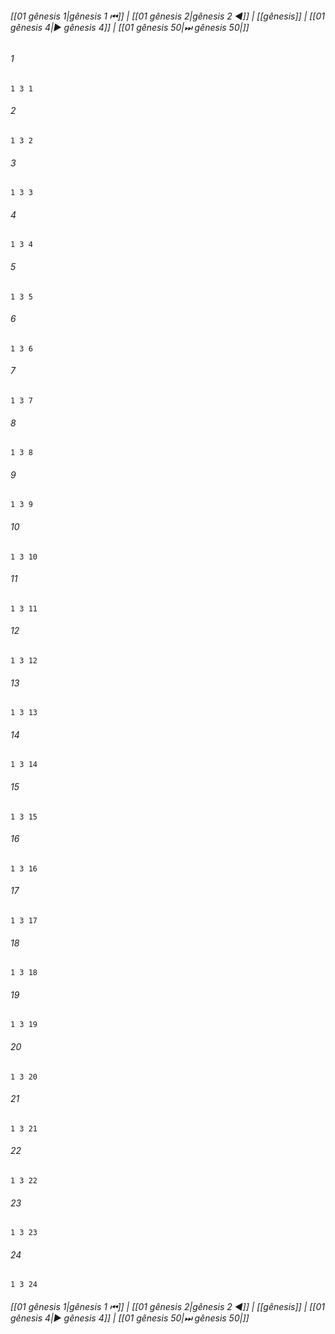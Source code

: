 
###### [[01 gênesis 1|gênesis 1 ⏮]] | [[01 gênesis 2|gênesis 2 ◀]] | [[gênesis]] | [[01 gênesis 4|▶ gênesis 4]] | [[01 gênesis 50|⏭ gênesis 50|]]

###### 1
``` verse
1 3 1 
```
###### 2
``` verse
1 3 2 
```
###### 3
``` verse
1 3 3 
```
###### 4
``` verse
1 3 4 
```
###### 5
``` verse
1 3 5 
```
###### 6
``` verse
1 3 6 
```
###### 7
``` verse
1 3 7 
```
###### 8
``` verse
1 3 8 
```
###### 9
``` verse
1 3 9 
```
###### 10
``` verse
1 3 10 
```
###### 11
``` verse
1 3 11 
```
###### 12
``` verse
1 3 12 
```
###### 13
``` verse
1 3 13 
```
###### 14
``` verse
1 3 14 
```
###### 15
``` verse
1 3 15 
```
###### 16
``` verse
1 3 16 
```
###### 17
``` verse
1 3 17 
```
###### 18
``` verse
1 3 18 
```
###### 19
``` verse
1 3 19 
```
###### 20
``` verse
1 3 20 
```
###### 21
``` verse
1 3 21 
```
###### 22
``` verse
1 3 22 
```
###### 23
``` verse
1 3 23 
```
###### 24
``` verse
1 3 24 
```

###### [[01 gênesis 1|gênesis 1 ⏮]] | [[01 gênesis 2|gênesis 2 ◀]] | [[gênesis]] | [[01 gênesis 4|▶ gênesis 4]] | [[01 gênesis 50|⏭ gênesis 50|]]

